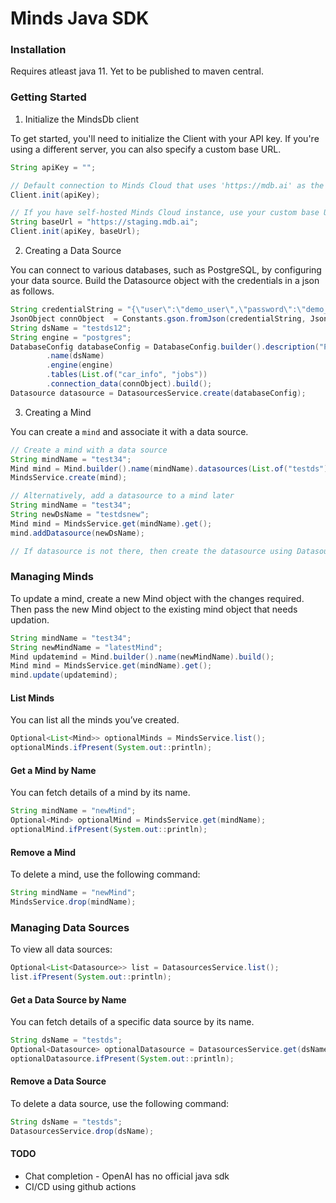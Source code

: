 # Minds Java SDK

### Installation

Requires atleast java 11. Yet to be published to maven central.


### Getting Started

1. Initialize the MindsDb client

To get started, you'll need to initialize the Client with your API key. If you're using a different server, you can also specify a custom base URL.

```java
String apiKey = "";

// Default connection to Minds Cloud that uses 'https://mdb.ai' as the base URL
Client.init(apiKey);

// If you have self-hosted Minds Cloud instance, use your custom base URL
String baseUrl = "https://staging.mdb.ai";
Client.init(apiKey, baseUrl);
```


2. Creating a Data Source

You can connect to various databases, such as PostgreSQL, by configuring your data source. Build the Datasource object with the credentials in a json as follows.

```java
String credentialString = "{\"user\":\"demo_user\",\"password\":\"demo_password\",\"host\":\"samples.mindsdb.com\",\"port\":5432,\"database\":\"demo\",\"schema\":\"demo_data\"}";
JsonObject connObject  = Constants.gson.fromJson(credentialString, JsonObject.class);
String dsName = "testds12";
String engine = "postgres";
DatabaseConfig databaseConfig = DatabaseConfig.builder().description("Postgres database")
        .name(dsName)
        .engine(engine)
        .tables(List.of("car_info", "jobs"))
        .connection_data(connObject).build();
Datasource datasource = DatasourcesService.create(databaseConfig);
```

3. Creating a Mind

You can create a `mind` and associate it with a data source.

```java
// Create a mind with a data source
String mindName = "test34";
Mind mind = Mind.builder().name(mindName).datasources(List.of("testds")).build();
MindsService.create(mind);

// Alternatively, add a datasource to a mind later
String mindName = "test34";
String newDsName = "testdsnew";
Mind mind = MindsService.get(mindName).get();
mind.addDatasource(newDsName);

// If datasource is not there, then create the datasource using DatasourcesService.create
```

### Managing Minds

To update a mind, create a new Mind object with the changes required. Then pass the new Mind object to the existing mind object that needs updation.

```java
String mindName = "test34";
String newMindName = "latestMind";
Mind updatemind = Mind.builder().name(newMindName).build();
Mind mind = MindsService.get(mindName).get();
mind.update(updatemind);
```

#### List Minds

You can list all the minds you’ve created.

```java
Optional<List<Mind>> optionalMinds = MindsService.list();
optionalMinds.ifPresent(System.out::println);
```

#### Get a Mind by Name

You can fetch details of a mind by its name.

```java
String mindName = "newMind";
Optional<Mind> optionalMind = MindsService.get(mindName);
optionalMind.ifPresent(System.out::println);
```

#### Remove a Mind

To delete a mind, use the following command:

```java
String mindName = "newMind";
MindsService.drop(mindName);
```

### Managing Data Sources

To view all data sources:

```java
Optional<List<Datasource>> list = DatasourcesService.list();
list.ifPresent(System.out::println);
```

#### Get a Data Source by Name

You can fetch details of a specific data source by its name.

```java
String dsName = "testds";
Optional<Datasource> optionalDatasource = DatasourcesService.get(dsName);
optionalDatasource.ifPresent(System.out::println);
```

#### Remove a Data Source

To delete a data source, use the following command:

```java
String dsName = "testds";
DatasourcesService.drop(dsName);
```

#### TODO

- Chat completion - OpenAI has no official java sdk
- CI/CD using github actions